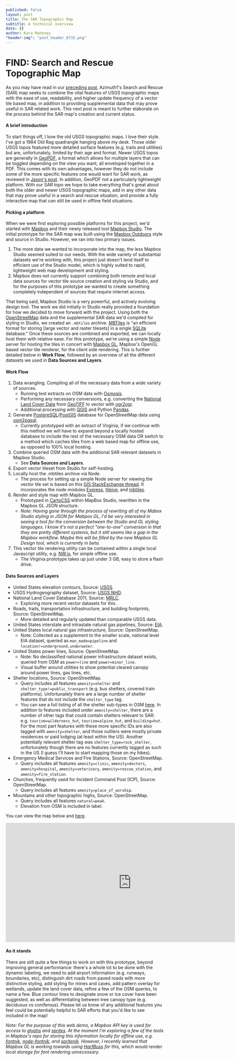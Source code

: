 ```yaml
---
published: false
layout: post
title: The SAR Topographic Map
subtitle: A technical overview
date: {}
author: Kara Mahoney
"header-img": "post_header_6715.png"
---
```


# FIND: Search and Rescue Topographic Map

As you may have read in our [preceding post](http://www.azimuth1.com/a-new-topo-map-for-saving-lives/), Azimuth1's Search and Rescue (SAR) map seeks to combine the vital features of USGS topographic maps with the ease of use, readability, and higher update frequency of a vector tile based map, in addition to providing supplemental data that may prove useful in SAR related work. This next post is meant to further elaborate on the process behind the SAR map's creation and current status. 

#### A brief introduction

To start things off, I love the old USGS topographic maps. I love their style. I've got a 1984 Old Rag quadrangle hanging above my desk. Those older USGS topos featured more detailed surface features (e.g. trails and utilities) but are, unfortunately, limited by their age and format. Newer USGS topos are generally in [GeoPDF](https://en.wikipedia.org/wiki/GeoPDF), a format which allows for multiple layers that can be toggled depending on the view you want, all enveloped together in a PDF. This comes with its own advantages, however they do not include some of the more specific features one would want for SAR work, as reviewed in [Jason's post](http://www.azimuth1.com/a-new-topo-map-for-saving-lives/). In addition, GeoPDF not a particularly lightweight platform. With our SAR topo we hope to take everything that's great about both the older and newer USGS topographic maps, add in any other data that may prove useful in a search and rescue situation, and provide a fully interactive map that can still be used in offline field situations.

#### Picking a platform

When we were first exploring possible platforms for this project, we'd started with [Mapbox](https://www.mapbox.com/) and their newly released tool [Mapbox Studio](https://www.mapbox.com/mapbox-studio/#darwin). The initial prototype for the SAR map was built using the [Mapbox Outdoors](https://github.com/mapbox/mapbox-studio-outdoors.tm2) style and source in Studio. However, we ran into two primary issues. 

1. The more data we wanted to incorporate into the map, the less Mapbox Studio seemed suited to our needs. With the wide variety of substantial datasets we're working with, this project just doesn't lend itself to efficient use of the Studio model, which is highly suited to rapid, lightweight web map development and styling.
2. Mapbox does not currently support combining both remote and local data sources for vector tile source creation and styling via Studio, and for the purposes of this prototype we wanted to create something completely independent of sources that require internet access.

That being said, Mapbox Studio is a very powerful, and actively evolving design tool. The work we did initially in Studio really provided a foundation for how we decided to move forward with the project. Using both the [OpenStreetMap](http://wiki.openstreetmap.org) data and the supplemental SAR data we'd compiled for styling in Studio, we created an `.mbtiles` archive. [MBTiles](https://www.mapbox.com/guides/an-open-platform/) is "an efficient format for storing [large vector and raster tilesets] in a single [SQLite](https://www.sqlite.org/) database." Once these sources are combined and exported, we can locally host them with relative ease. For this prototype, we're using a simple [Node](https://nodejs.org/) server for hosting the tiles in concert with [Mapbox GL](https://www.mapbox.com/mapbox-gl/), Mapbox's OpenGL based vector tile renderer, for the client side rendering. This is further detailed below in **Work Flow**, followed by an overview of all the different datasets we used in **Data Sources and Layers**.

#### Work Flow

1. Data wrangling. Compiling all of the necessary data from a wide variety of sources.
    - Running test extracts on OSM data with [Osmosis](https://wiki.openstreetmap.org/wiki/Osmosis).
    - Performing any necessary conversions, e.g. converting the [National Land Cover Data](http://www.mrlc.gov/nlcd2011.php) from [GeoTIFF](https://trac.osgeo.org/geotiff/) to vector with [ogr2ogr](http://www.gdal.org/ogr2ogr.html).
    - Additional processing with [QGIS](http://www.qgis.org/en/site/) and Python [Pandas](http://pandas.pydata.org/).
2. Generate [PostgreSQL](http://www.postgresql.org/)/[PostGIS](http://postgis.net/) database for OpenStreetMap data using [osm2pgsql](https://github.com/openstreetmap/osm2pgsql).
    - Currently prototyped with an extract of Virginia, if we continue with this method we will have to expand beyond a locally hosted database to include the rest of the necessary OSM data OR switch to a method which caches tiles from a web based map for offline use, as opposed to 100% local hosting.
3. Combine queried OSM data with the additional SAR relevant datasets in Mapbox Studio.
    - See **Data Sources and Layers**.
4. Export vector tileset from Studio for self-hosting.
5. Locally host the .mbtiles archive via Node.
    - The process for setting up a simple Node server for viewing the vector tile set is based on this [GIS StackExchange thread](http://gis.stackexchange.com/questions/125037/self-hosting-mapbox-vector-tiles). It incorporates the node modules [Express](https://www.npmjs.com/package/express), [tileive](https://www.npmjs.com/package/tilelive), and [mbtiles](https://www.npmjs.com/package/mbtiles).
6. Render and style map with Mapbox GL.
    - Prototyped in [CartoCSS](https://www.mapbox.com/guides/style-manual/) within MapBox Studio, rewritten in the Mapbox GL JSON structure.
    - _Note: Having gone through the process of rewriting all of my Mabox Studio styling in JSON for Mabpox GL, I'd be very interested in seeing a tool for the conversion between the Studio and GL styling languages. I know it's not a perfect "one-to-one" conversion in that they are pretty different systems, but it still seems like a gap in the Mapbox workflow. Maybe this will be filled by the new Mapbox GL Design tool, which is currently in beta._
7. This vector tile rendering utility can be contained within a single local Javascript utility, e.g. [NW.js](https://github.com/nwjs/nw.js/), for simple offline use.
    - The Virginia prototype takes up just under 3 GB, easy to store a flash drive.

#### Data Sources and Layers

- United States elevation contours, Source: [USGS](ftp://rockyftp.cr.usgs.gov/vdelivery/Datasets/Staged/Elev/).
- USGS Hydrogeography dataset, Source: [USGS NHD](http://nhd.usgs.gov/).
- National Land Cover Database 2011, Source: [MRLC](http://www.mrlc.gov/index.php).
    - Exploring more recent vector datasets for this.
- Roads, trails, transportation infrastructure, and building footprints, Source: OpenStreetMap.
    - More detailed and regularly updated than comparable USGS data.
- United States interstate and intrastate natural gas pipelines, Source: [EIA](http://www.eia.gov/maps/layer_info-m.cfm).
- United States local natural gas infrastructure, Source: OpenStreetMap.
    - Note: Collected as a supplement to the smaller scale, national level EIA dataset, queried as `man_made=pipeline` and `location!=underground,underwater`.
- United States power lines, Source: OpenStreetMap.
    - Note: No declassified national power infrastructure dataset exists, queried from OSM as `power=line` and `power=minor_line`.
    - Visual buffer around utilities to show potential cleared canopy around power lines, gas lines, etc.
- Shelter locations, Source: OpenStreetMap.
    - Query includes all features `amenity=shelter` and `shelter_type!=public_transport` (e.g. bus shelters, covered train platforms). Unfortunately there are a large number of shelter features that do not include the `shelter_type` tag.   
    - You can see a full listing of all the shelter sub-types in OSM [here](http://wiki.openstreetmap.org/wiki/Key:shelter_type). In addition to features included under `amenity=shelter`, there are a number of other tags that could contain shelters relevant to SAR: e.g. `tourism=wilderness_hut`, `tourism=alpine_hut`, and `building=hut`. For the most part features with these more specific IDs are also tagged with `amenity=shelter`, and those outliers were mostly private residences or paid lodging (at least within the US). Another potentially relevant shelter tag was `shelter_type=rock_shelter`, unfortunately though there are no features currently tagged as such in the US (I guess I'll have to start mapping those on my hikes).
- Emergency Medical Services and Fire Stations, Source: OpenStreetMap.
    - Query includes all features `amenity=clinic`, `amenity=doctors`, `amenity=hospital`, `amenity=veterinary`, `amenity=rescue_station`, and `amenity=fire_station`.
- Churches, frequently used for Incident Command Post (ICP), Source: OpenStreetMap.
    - Query includes all features `amenity=place_of_worship`.
- Mountains and other topographic highs, Source: OpenStreetMap.
    - Query includes all features `natural=peak`.
    - Elevation from OSM is included in label.

You can view the map below and [here](http://sandlot.azimuth1.net/FIND/).

<iframe class='mapembed' width="800" height="380" src="http://sandlot.azimuth1.net/FIND/" frameborder="0" allowfullscreen></iframe>

#### As it stands

There are still quite a few things to work on with this prototype, beyond improving general performance: there's a whole lot to be done with the dynamic labeling, we need to add airport information (e.g. runways, boundaries, etc), distinguish dirt roads from paved roads with more distinctive styling, add styling for mines and caves, add pattern overlay for wetlands, update the land cover data, refine a few of the OSM queries, to name a few. Blue contour lines to designate snow or ice cover have been suggested, as well as differentiating between tree canopy type (e.g. deciduous vs coniferous). Please let us know of any additional features you feel could be potentially helpful to SAR efforts that you'd like to see included in the map!

_Note: For the purpose of this web demo, a Mapbox API key is used for access to [glyphs](https://www.mapbox.com/mapbox-gl-style-spec/#glyphs) and [sprites](https://www.mapbox.com/mapbox-gl-style-spec/#sprite). At the moment I'm exploring a few of the tools in Mapbox's repo for storing this information locally for offline use, e.g. [fontnik](https://github.com/mapbox/fontnik), [node-fontnik](https://github.com/mapbox/node-fontnik), and [spritenik](https://github.com/mapbox/spritenik). However, I recently learned that Mapbox GL is working towards using [HarfBuss](https://wiki.freedesktop.org/www/Software/HarfBuzz/) for this, which would render local storage for font rendering unnecessary._